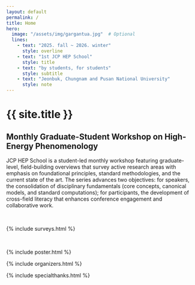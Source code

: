 ```yaml
---
layout: default
permalink: /
title: Home
hero:
  image: "/assets/img/gargantua.jpg"  # Optional
  lines:
    - text: "2025. fall ~ 2026. winter"
      style: overline
    - text: "1st JCP HEP School"
      style: title
    - text: "by students, for students"
      style: subtitle
    - text: "Jeonbuk, Chungnam and Pusan National University"
      style: note
---
```

# {{ site.title }}

## Monthly Graduate-Student Workshop on High-Energy Phenomenology

JCP HEP School is a student-led monthly workshop featuring graduate-level, field-building overviews that survey active research areas with emphasis on foundational principles, standard methodologies, and the current state of the art. The series advances two objectives: for speakers, the consolidation of disciplinary fundamentals (core concepts, canonical models, and standard computations); for participants, the development of cross-field literacy that enhances conference engagement and collaborative work.

<br>

{% include surveys.html %}

<br>

{% include poster.html %}

{% include organizers.html %}

{% include specialthanks.html %}